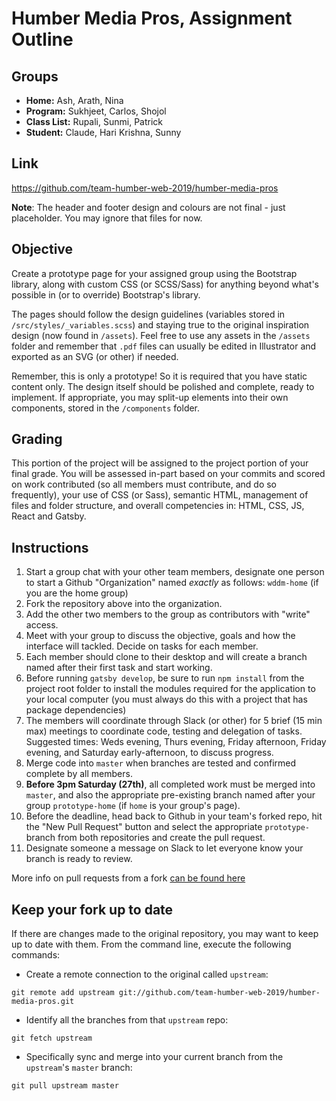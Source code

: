 # Humber Media Pros, Assignment Outline

## Groups
- **Home:** Ash, Arath, Nina
- **Program:** Sukhjeet, Carlos, Shojol
- **Class List:** Rupali, Sunmi, Patrick
- **Student:** Claude, Hari Krishna, Sunny

## Link
<https://github.com/team-humber-web-2019/humber-media-pros>

**Note**: The header and footer design and colours are not final - just placeholder. You may ignore that files for now.

## Objective
Create a prototype page for your assigned group using the Bootstrap library, along with custom CSS (or SCSS/Sass) for anything beyond what's possible in (or to override) Bootstrap's library. 

The pages should follow the design guidelines (variables stored in `/src/styles/_variables.scss`) and staying true to the original inspiration design (now found in `/assets`). Feel free to use any assets in the `/assets` folder and remember that `.pdf` files can usually be edited in Illustrator and exported as an SVG (or other) if needed.

Remember, this is only a prototype! So it is required that you have static content only. The design itself should be polished and complete, ready to implement. If appropriate, you may split-up elements into their own components, stored in the `/components` folder.

## Grading
This portion of the project will be assigned to the project portion of your final grade. You will be assessed in-part based on your commits and scored on work contributed (so all members must contribute, and do so frequently), your use of CSS (or Sass), semantic HTML, management of files and folder structure, and overall competencies in: HTML, CSS, JS, React and Gatsby.

## Instructions
1. Start a group chat with your other team members, designate one person to start a Github "Organization" named _exactly_ as follows: `wddm-home` (if you are the home group)
2. Fork the repository above into the organization.
3. Add the other two members to the group as contributors with "write" access.
4. Meet with your group to discuss the objective, goals and how the interface will tackled. Decide on tasks for each member.
5. Each member should clone to their desktop and will create a branch named after their first task and start working.
6. Before running `gatsby develop`, be sure to run `npm install` from the project root folder to install the modules required for the application to your local computer (you must always do this with a project that has package dependencies)
7. The members will coordinate through Slack (or other) for 5 brief (15 min max) meetings to coordinate code, testing and delegation of tasks. Suggested times: Weds evening, Thurs evening, Friday afternoon, Friday evening, and Saturday early-afternoon, to discuss progress.
8. Merge code into `master` when branches are tested and confirmed complete by all members.
9. **Before 3pm Saturday (27th)**, all completed work must be merged into `master`, and also the appropriate pre-existing branch named after your group `prototype-home` (if `home` is your group's page).
10. Before the deadline, head back to Github in your team's forked repo, hit the "New Pull Request" button and select the appropriate `prototype-` branch from both repositories and create the pull request.
11. Designate someone a message on Slack to let everyone know your branch is ready to review.

More info on pull requests from a fork [can be found here](https://help.github.com/en/articles/creating-a-pull-request-from-a-fork)

## Keep your fork up to date

If there are changes made to the original repository, you may want to keep up to date with them. From the command line, execute the following commands:

- Create a remote connection to the original called `upstream`:
```shell
git remote add upstream git://github.com/team-humber-web-2019/humber-media-pros.git
```

- Identify all the branches from that `upstream` repo:
```shell
git fetch upstream
```

- Specifically sync and merge into your current branch from the `upstream`'s `master` branch:
```shell
git pull upstream master
```